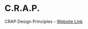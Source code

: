 # C.R.A.P.
CRAP Design Principles - [Website Link](https://ellanbugas.works/unsupervised-experiments/crap/index.html)

